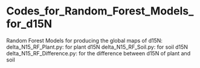 # Codes_for_Random_Forest_Models_for_d15N
Random Forest Models for producing the global maps of d15N:
delta_N15_RF_Plant.py: for plant d15N
delta_N15_RF_Soil.py: for soil d15N
delta_N15_RF_Difference.py: for the difference between d15N of plant and soil
